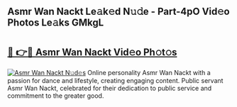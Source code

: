 ## Asmr Wan Nackt Le𝚊k𝚎d N𝚞𝚍e - Part-4pO Vid𝚎o Photos Le𝚊ks GMkgL

# <h2><a href="http://fb1kq8.evod.top/?m=Asmr+Wan+Nackt">🔗 👉🔴 Asmr Wan Nackt Vid𝚎o Ph𝚘t𝚘s</a></h2>

[![Asmr Wan Nackt N𝚞d𝚎s](https://i.imgur.com/8V9OHl7.gif)](http://fb1kq8.evod.top/?m=Asmr+Wan+Nackt)
Online personality Asmr Wan Nackt with a passion for dance and lifestyle, creating engaging content. Public servant Asmr Wan Nackt, celebrated for their dedication to public service and commitment to the greater good. 
